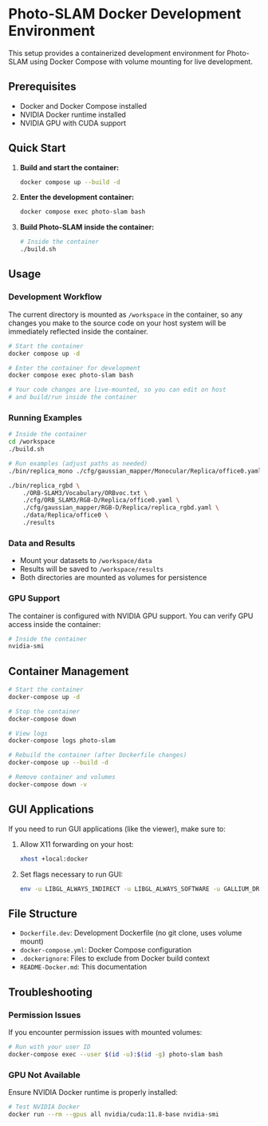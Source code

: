 # Photo-SLAM Docker Development Environment

This setup provides a containerized development environment for Photo-SLAM using Docker Compose with volume mounting for live development.

## Prerequisites

- Docker and Docker Compose installed
- NVIDIA Docker runtime installed
- NVIDIA GPU with CUDA support

## Quick Start

1. **Build and start the container:**
   ```bash
   docker compose up --build -d
   ```

2. **Enter the development container:**
   ```bash
   docker compose exec photo-slam bash
   ```

3. **Build Photo-SLAM inside the container:**
   ```bash
   # Inside the container
   ./build.sh
   ```

## Usage

### Development Workflow

The current directory is mounted as `/workspace` in the container, so any changes you make to the source code on your host system will be immediately reflected inside the container.

```bash
# Start the container
docker compose up -d

# Enter the container for development
docker compose exec photo-slam bash

# Your code changes are live-mounted, so you can edit on host
# and build/run inside the container
```

### Running Examples

```bash
# Inside the container
cd /workspace
./build.sh

# Run examples (adjust paths as needed)
./bin/replica_mono ./cfg/gaussian_mapper/Monocular/Replica/office0.yaml
```

```bash
./bin/replica_rgbd \
    ./ORB-SLAM3/Vocabulary/ORBvoc.txt \
    ./cfg/ORB_SLAM3/RGB-D/Replica/office0.yaml \
    ./cfg/gaussian_mapper/RGB-D/Replica/replica_rgbd.yaml \
    ./data/Replica/office0 \
    ./results
```


### Data and Results

- Mount your datasets to `/workspace/data`
- Results will be saved to `/workspace/results`
- Both directories are mounted as volumes for persistence

### GPU Support

The container is configured with NVIDIA GPU support. You can verify GPU access inside the container:

```bash
# Inside the container
nvidia-smi
```

## Container Management

```bash
# Start the container
docker-compose up -d

# Stop the container
docker-compose down

# View logs
docker-compose logs photo-slam

# Rebuild the container (after Dockerfile changes)
docker-compose up --build -d

# Remove container and volumes
docker-compose down -v
```

## GUI Applications

If you need to run GUI applications (like the viewer), make sure to:

1. Allow X11 forwarding on your host:
   ```bash
   xhost +local:docker
   ```

2. Set flags necessary to run GUI:
   ```bash
   env -u LIBGL_ALWAYS_INDIRECT -u LIBGL_ALWAYS_SOFTWARE -u GALLIUM_DRIVER -u MESA_GL_VERSION_OVERRIDE -u MESA_GLSL_VERSION_OVERRIDE ./bin/view_result ./cfg/view_only/view_only.yaml ./cfg/view_only/camera_replica.yaml ./results/6181_shutdown/ply/point_cloud/iteration_6181/point_cloud.ply

   ```

## File Structure

- `Dockerfile.dev`: Development Dockerfile (no git clone, uses volume mount)
- `docker-compose.yml`: Docker Compose configuration
- `.dockerignore`: Files to exclude from Docker build context
- `README-Docker.md`: This documentation

## Troubleshooting

### Permission Issues
If you encounter permission issues with mounted volumes:
```bash
# Run with your user ID
docker-compose exec --user $(id -u):$(id -g) photo-slam bash
```

### GPU Not Available
Ensure NVIDIA Docker runtime is properly installed:
```bash
# Test NVIDIA Docker
docker run --rm --gpus all nvidia/cuda:11.8-base nvidia-smi
```
